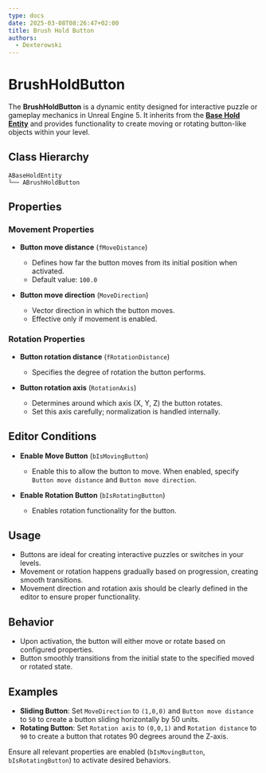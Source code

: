 ```yaml
---
type: docs
date: 2025-03-08T08:26:47+02:00
title: Brush Hold Button
authors:
  - Dexterowski
---
```


# BrushHoldButton

The **BrushHoldButton** is a dynamic entity designed for interactive puzzle or gameplay mechanics in Unreal Engine 5. It inherits from the [**Base Hold Entity**](../BaseHoldEntity/) and provides functionality to create moving or rotating button-like objects within your level.

## Class Hierarchy
```
ABaseHoldEntity
└── ABrushHoldButton
```

## Properties

### Movement Properties

- **Button move distance** (`fMoveDistance`)
  - Defines how far the button moves from its initial position when activated.
  - Default value: `100.0`

- **Button move direction** (`MoveDirection`)
  - Vector direction in which the button moves.
  - Effective only if movement is enabled.

### Rotation Properties

- **Button rotation distance** (`fRotationDistance`)
  - Specifies the degree of rotation the button performs.

- **Button rotation axis** (`RotationAxis`)
  - Determines around which axis (X, Y, Z) the button rotates.
  - Set this axis carefully; normalization is handled internally.

## Editor Conditions

- **Enable Move Button** (`bIsMovingButton`)
  - Enable this to allow the button to move. When enabled, specify `Button move distance` and `Button move direction`.

- **Enable Rotation Button** (`bIsRotatingButton`)
  - Enables rotation functionality for the button.

## Usage

- Buttons are ideal for creating interactive puzzles or switches in your levels.
- Movement or rotation happens gradually based on progression, creating smooth transitions.
- Movement direction and rotation axis should be clearly defined in the editor to ensure proper functionality.

## Behavior

- Upon activation, the button will either move or rotate based on configured properties.
- Button smoothly transitions from the initial state to the specified moved or rotated state.

## Examples

- **Sliding Button**: Set `MoveDirection` to `(1,0,0)` and `Button move distance` to `50` to create a button sliding horizontally by 50 units.
- **Rotating Button**: Set `Rotation axis` to `(0,0,1)` and `Rotation distance` to `90` to create a button that rotates 90 degrees around the Z-axis.

Ensure all relevant properties are enabled (`bIsMovingButton`, `bIsRotatingButton`) to activate desired behaviors.

